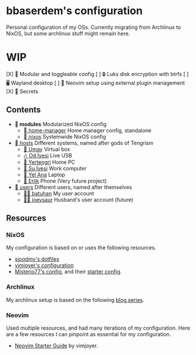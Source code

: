 # bbaserdem's configuration

Personal configuration of my OSs.
Currently migrating from Archlinux to NixOS, but some archlinux stuff might remain here.

# WIP

[X] 📁 Modular and toggleable config
[ ] 🔒 Luks disk encryption with btrfs
[ ] 🖥️ Wayland desktop
[ ] 📃 Neovim setup using external plugin management
[X] 🤫 Secrets

## Contents

- ** modules** Modularized NixOS config
  - [ home-manager](home-manager) Home manager config, standalone
  - [ nixos](nixos) Systemwide NixOS config
- [󱩊 hosts](nixos/hosts) Different systems, named after gods of Tengrism
  - [🤰 Umay](nixos/hosts/umay) Virtual box
  - [🔥 Od İyesi](nixos/hosts/od-iyesi) Live USB
  - [🌳 Yertengri](nixos/hosts/yertengri) Home PC
  - [🌊 Su İyesi](nixos/hosts/su-iyesi) Work computer
  - [🎐 Yel Ana](nixos/hosts/yel-ana) Laptop
  - [🧟 Erlik](nixos/hosts/erlik) Phone (Very future project)
- [ users](home-manager/users) Different users, named after themselves
  - [🔪👑 batuhan](home-manager/users/batuhan) My user account
  - [🧙🐭 joeysaur](home-manager/users/joeysaur) Husband's user account (future)

## Resources

### NixOS

My configuration is based on or uses the following resources.

* [sioodmy's dotfiles](https://github.com/sioodmy/dotfiles)
* [vimjoyer's configuration](https://github.com/vimjoyer/nixconf)
* [Misterio77's config](https://github.com/misterio77/nix-config),
  and their [starter config](https://github.com/Misterio77/nix-starter-configs).

### Archlinux

My archlinux setup is based on the following
[blog series](https://disconnected.systems/blog/archlinux-repo-in-aws-bucket).

### Neovim

Used multiple resources, and had many iterations of my configuration.
Here are a few resources I can pinpoint as essential for my configuration.

* [Neovim Starter Guide](https://www.youtube.com/watch?v=Co7gcSvq6jA) by vimjoyer.
